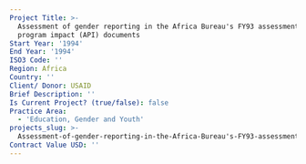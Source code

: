 ```yaml
---
Project Title: >-
  Assessment of gender reporting in the Africa Bureau's FY93 assessment of
  program impact (API) documents
Start Year: '1994'
End Year: '1994'
ISO3 Code: ''
Region: Africa
Country: ''
Client/ Donor: USAID
Brief Description: ''
Is Current Project? (true/false): false
Practice Area:
  - 'Education, Gender and Youth'
projects_slug: >-
  Assessment-of-gender-reporting-in-the-Africa-Bureau's-FY93-assessment-of-program-impact-(API)-documents
Contract Value USD: ''
---
```

